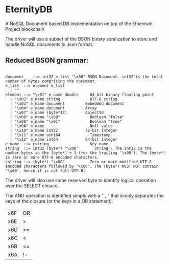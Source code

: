 # EternityDB
A NoSQL Document based DB implementation on top of the Ethereum Project blockchain

The driver will use a subset of the BSON binary seralization to store and handle NoSQL documents in Json format.

Reduced BSON grammar:
-------------
<pre><code>
document	::=	int32 e_list "\x00"	BSON Document. int32 is the total number of bytes comprising the document.
e_list	::=	element e_list
  |	""
element	::=	"\x01" e_name double	 64-bit binary floating point
  |	"\x02" e_name string	         UTF-8 string
  |	"\x03" e_name document	       Embedded document
  |	"\x04" e_name document	       Array
  |	"\x07" e_name (byte*12)	       ObjectId
  |	"\x08" e_name "\x00"	         Boolean "false"
  |	"\x08" e_name "\x01"	         Boolean "true"
  |	"\x0A" e_name	                 Null value
  |	"\x10" e_name int32	           32-bit integer
  |	"\x11" e_name uint64	         Timestamp
  |	"\x12" e_name int64	           64-bit integer
e_name	::=	cstring	                 Key name
string	::=	int32 (byte*) "\x00"	   String - The int32 is the number bytes in the (byte*) + 1 (for the trailing '\x00'). The (byte*) is zero or more UTF-8 encoded characters.
cstring	::=	(byte*) "\x00"	         Zero or more modified UTF-8 encoded characters followed by '\x00'. The (byte*) MUST NOT contain '\x00', hence it is not full UTF-8.
</code></pre>

The driver will also use some reserved byte to identify logical operation over the SELECT closure.

The AND operation is identified simply with a " , " that simply separates the keys of the closure (or the keys in a OR statement).


<table>
    <tr>
        <td>x6F</td>
        <td>OR</td>
    </tr>
    <tr>
        <td>x6E</td>
        <td>></td>
    </tr>
    <tr>
        <td>x6D</td>
        <td>>=</td>
    </tr>
    <tr>
        <td>x6C</td>
        <td><</td>
    </tr>
    <tr>
        <td>x6B</td>
        <td><=</td>
    </tr>
    <tr>
        <td>x6A</td>
        <td>!=</td>
    </tr>
</table>

